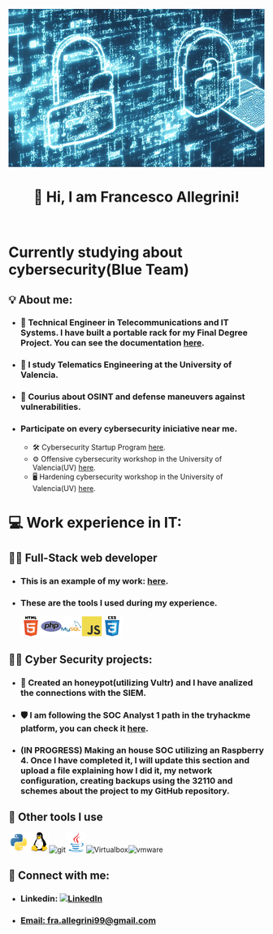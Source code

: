 <!--TOP IMMAGE SECTIO-->
<p id="immage">
  <img src="wallpaper.jfif" alt="Wallpaper" style="width:1242px;height:311px" text-align:center;>
</p>

<!--TITLE-->
<div id="Title">
  <h1 align="center">👋 Hi, I am Francesco Allegrini!</h1>
  <br/><h1>Currently studying about cybersecurity(Blue Team)</h1>
</div>

<!--ABOUT ME SECTION-->
<div id="About_me"><h2>💡 About me:</h2>
  <ul dir="auto">
    <li>
      <h3>🧰 Technical Engineer in Telecommunications and IT Systems. I have built a portable rack for my Final Degree Project. You can see the documentation <a href="https://github.com/FraAlle/Frontpage/blob/main/FCT_Project/FCT_Project_ESP.pdf">here</a>.
    </li>
    <li>
      <h3>📝 I study Telematics Engineering at the University of Valencia.</h3>
    </li>
    <li>
      <h3>🔎 Courius about OSINT and defense maneuvers against vulnerabilities.</h3>
    </li>
    <li>
      <h3>Participate on every cybersecurity iniciative near me.</h3>
      <ul id="participations">
        <li>
          🛠️ Cybersecurity Startup Program <a href="https://github.com/FraAlle/Frontpage/blob/main/Hackaton2024/Ciberseguridad_Hackaton_StartupValencia.pdf">here</a>.
        </li>
        <li>
          ⚙️ Offensive cybersecurity workshop in the University of Valencia(UV) <a href="https://github.com/FraAlle/Cybersecurity/blob/main/UV_workshops/Buffer_Overflow_Exploit.mp4">here</a>.
        </li>
        <li>
          🖥️ Hardening cybersecurity workshop in the University of Valencia(UV) <a href="https://github.com/FraAlle/Cybersecurity/blob/main/UV_workshops/Talleres.md">here</a>.
        </li>
      </ul>
    </li>
  </ul>
</div>

<!--WORK EXPERIENCE -->
<div id="Work_Experience">
  <h1>💻 Work experience in IT:</h1>
  <h2>👨‍💻 Full-Stack web developer</h2>
  <ul id="Work_Experience">
    <li>
      <h3>This is an example of my work: <a href="https://github.com/FraAlle/Coding/blob/main/Full-Stack_work_example/admin_tickets.php">here</a>.</h3>
    </li>
    <li>
      <h3>These are the tools I used during my experience.</h3>
      <p align="left"><img src="https://raw.githubusercontent.com/devicons/devicon/master/icons/html5/html5-original-wordmark.svg" alt="html5" width="40" height="40"/><img src="https://raw.githubusercontent.com/devicons/devicon/master/icons/php/php-original.svg" alt="php" width="40" height="40"/><img src="https://raw.githubusercontent.com/devicons/devicon/master/icons/mysql/mysql-original-wordmark.svg" alt="mysql" width="40" height="40"/><img src="https://raw.githubusercontent.com/devicons/devicon/master/icons/javascript/javascript-original.svg" alt="js" width="40" height="40"/><img src="https://raw.githubusercontent.com/devicons/devicon/master/icons/css3/css3-original-wordmark.svg" alt="css3" width="40" height="40"/></p>
    </li>
  </ul>
  <h2>👨‍💻 Cyber Security projects:</h2>
  <ul>
    <li>
      <h3>🍯 Created an honeypot(utilizing Vultr) and I have analized the connections with the SIEM.</h3>
    </li>
    <li>
      <h3>🛡️ I am following the SOC Analyst 1 path in the tryhackme platform, you can check it <a href="https://tryhackme.com/path/outline/soclevel1">here</a>.</h3>
    </li>
    <li>
      <h3>(IN PROGRESS) Making an house SOC utilizing an Raspberry 4. Once I have completed it, I will update this section and upload a file explaining how I did it, my network configuration, creating backups using the 32110 and schemes about the project to my GitHub repository.</h3>
    </li>
  </ul>
</div>

<!--EXTRA TOOLS ICONS-->
<div id="Extra_tools">
  <h2>🔧 Other tools I use</h2>
  <p align="left"><img src="https://raw.githubusercontent.com/devicons/devicon/master/icons/python/python-original.svg" alt="python" width="40" height="40"/><img src="https://raw.githubusercontent.com/devicons/devicon/master/icons/linux/linux-original.svg" alt="linux" width="40" height="40"/><img src="https://www.vectorlogo.zone/logos/git-scm/git-scm-icon.svg" alt="git" width="40" height="40"/><img src="https://raw.githubusercontent.com/devicons/devicon/master/icons/java/java-original.svg" alt="java" width="40" height="40"/><img src="https://www.virtualbox.org/graphics/vbox_logo2_gradient.png" alt="Virtualbox" width="40" height="40"><img src="https://vectorified.com/images/vmware-workstation-icon-24.jpg" alt="vmware" height="40" width="40"></p>
</div>

<!--CONTACT-->
<div id="Contact">
  <h2>📲 Connect with me:</h2>
  <ul>
    <li>
      <h3>Linkedin: <a href="https://www.linkedin.com/in/francesco-allegrini-517871229/"><img alt="LinkedIn" width="40px" height="40px" src="https://external-content.duckduckgo.com/iu/?u=https%3A%2F%2Fwww.pinclipart.com%2Fpicdir%2Fmiddle%2F97-971470_linkedin-linkedin-social-media-icons-clipart.png&f=1&nofb=1&ipt=ff5043e334996e77b43b4839b64f0540bfb58cbf835796432c078d3dc0167c9e&ipo=images"/></h3>
    </li>
    <li>
      <h3>Email: fra.allegrini99@gmail.com</h3>
    </li>
  </ul>
</div>